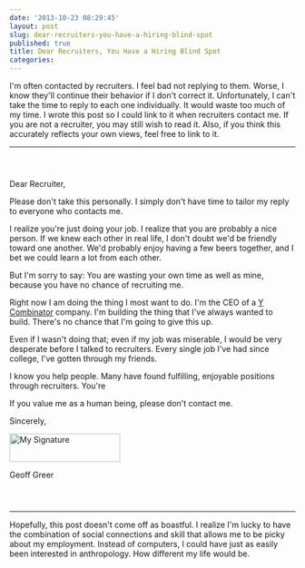 ```yaml
---
date: '2013-10-23 08:29:45'
layout: post
slug: dear-recruiters-you-have-a-hiring-blind-spot
published: true
title: Dear Recruiters, You Have a Hiring Blind Spot
categories:
---
```



I'm often contacted by recruiters. I feel bad not replying to them. Worse, I know they'll continue their behavior if I don't correct it. Unfortunately, I can't take the time to reply to each one individually. It would waste too much of my time. I wrote this post so I could link to it when recruiters contact me. If you are not a recruiter, you may still wish to read it. Also, if you think this accurately reflects your own views, feel free to link to it.

<hr style="margin-bottom: 4em;"/>

Dear Recruiter,

Please don't take this personally. I simply don't have time to tailor my reply to everyone who contacts me.

I realize you're just doing your job. I realize that you are probably a nice person. If we knew each other in real life, I don't doubt we'd be friendly toward one another. We'd probably enjoy having a few beers together, and I bet we could learn a lot from each other.

But I'm sorry to say: You are wasting your own time as well as mine, because you have no chance of recruiting me.

Right now I am doing the thing I most want to do. I'm the CEO of a [Y Combinator](http://ycombinator.com/) company. I'm building the thing that I've always wanted to build. There's no chance that I'm going to give this up.

Even if I wasn't doing that; even if my job was miserable, I would be very desperate before I talked to recruiters. Every single job I've had since college, I've gotten through my friends. 


I know you help people. Many have found fulfilling, enjoyable positions through recruiters. You're 

If you value me as a human being, please don't contact me.


Sincerely,

<img alt="My Signature" src="/images/signature.png" style="width:195px; height: 50px;" />

Geoff Greer


<hr style="margin-top: 4em;"/>

Hopefully, this post doesn't come off as boastful. I realize I'm lucky to have the combination of social connections and skill that allows me to be picky about my employment. Instead of computers, I could have just as easily been interested in anthropology. How different my life would be.
